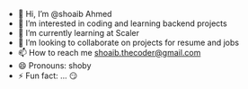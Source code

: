 - 👋 Hi, I’m @shoaib Ahmed
- 👀 I’m interested in coding and learning backend projects
- 🌱 I’m currently learning at Scaler
- 💞️ I’m looking to collaborate on projects for resume and jobs
- 📫 How to reach me shoaib.thecoder@gmail.com
- 😄 Pronouns: shoby
- ⚡ Fun fact: ...  :smirk:


<!---
shobyhello/shobyhello is a ✨ special ✨ repository because its `README.md` (this file) appears on your GitHub profile.
You can click the Preview link to take a look at your changes.
--->
